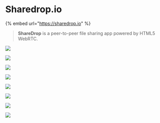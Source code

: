 # Sharedrop.io

{% embed url="https://sharedrop.io" %}

> **ShareDrop** is a peer-to-peer file sharing app powered by HTML5 WebRTC.

![](../../.gitbook/assets/sharedrop-1%20%281%29.png)

![](../../.gitbook/assets/sharedrop-2.png)

![](../../.gitbook/assets/sharedrop-3%20%281%29.png)

![](../../.gitbook/assets/sharedrop-4.png)

![](../../.gitbook/assets/sharedrop-5%20%281%29.png)

![](../../.gitbook/assets/sharedrop-6.png)

![](../../.gitbook/assets/sharedrop-7.png)

![](../../.gitbook/assets/sharedrop-8.png)

